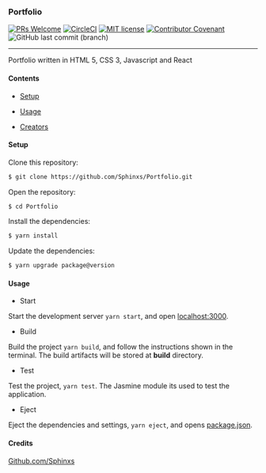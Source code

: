 ### Portfolio

[![PRs Welcome](https://img.shields.io/badge/PRs-welcome-brightgreen.svg?style=flat-square)](http://makeapullrequest.com) [![CircleCI](https://circleci.com/gh/Sphinxs/Portfolio/tree/master.svg?style=svg)](https://circleci.com/gh/Sphinxs/Portfolio/tree/master) [![MIT license](https://img.shields.io/badge/License-MIT-blue.svg)](https://lbesson.mit-license.org/) [![Contributor Covenant](https://img.shields.io/badge/Contributor%20Covenant-v1.4%20adopted-ff69b4.svg)](code-of-conduct.md) ![GitHub last commit (branch)](https://img.shields.io/github/last-commit/sphinxs/portfolio/master.svg)

--- 

Portfolio written in HTML 5, CSS 3, Javascript and React

#### Contents

- [Setup](#Setup)

- [Usage](#Usage)

- [Creators](Creators)

#### Setup

Clone this repository:

```sh
$ git clone https://github.com/Sphinxs/Portfolio.git
```

Open the repository:

```sh
$ cd Portfolio
```

Install the dependencies:

```sh
$ yarn install
```

Update the dependencies:

```sh
$ yarn upgrade package@version
```

#### Usage

- Start

Start the development server `yarn start`, and open [localhost:3000](http://localhost:3000/).

- Build

Build the project `yarn build`, and follow the instructions shown in the terminal. The build artifacts will be stored at **build** directory.

- Test

Test the project, `yarn test`. The Jasmine module its used to test the application.

- Eject

Eject the dependencies and settings, `yarn eject`, and opens [package.json](./package.json).

#### Credits

[Github.com/Sphinxs](https://github.com/Sphinxs)